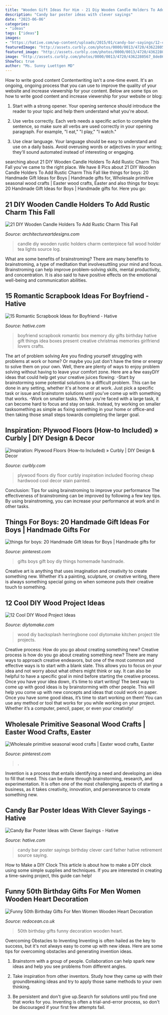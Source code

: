 ```yaml
---
title: "Wooden Gift Ideas For Him - 21 Diy Wooden Candle Holders To Add Rustic Charm This Fall"
description: "Candy bar poster ideas with clever sayings"
date: "2023-06-06"
categories:
- "ideas"
tags: ["ideas"]
images:
- "https://hative.com/wp-content/uploads/2015/01/candy-bar-sayings/12-candy-bar-saying-ideas.jpg"
featuredImage: "http://assets.curbly.com/photos/0000/0013/4720/4362280567_8de865a56c.jpg"
featured_image: "http://assets.curbly.com/photos/0000/0013/4720/4362280567_8de865a56c.jpg"
image: "http://assets.curbly.com/photos/0000/0013/4720/4362280567_8de865a56c.jpg"
ShowToc: true
author: "Ms. Sunny Luettgen MD"
---
```



How to write good content
Contentwriting isn't a one-time event. It's an ongoing, ongoing process that you can use to improve the quality of your website and increase viewership for your content. Below are some tips on how to write good content and increase viewership for your website or blog: 
1) Start with a strong opener. Your opening sentence should introduce the reader to your topic and help them understand what you're about. 

2) Use verbs correctly. Each verb needs a specific action to complete the sentence, so make sure all verbs are used correctly in your opening paragraph. For example, "I eat," "I play," "I watch." 

3) Use clear language. Your language should be easy to understand and use on a daily basis. Avoid overusing words or adjectives in your writing; they'll sound automated instead of interesting or engaging.

	

		
searching about 21 DIY Wooden Candle Holders To Add Rustic Charm This Fall you've came to the right place. We have 8 Pics about 21 DIY Wooden Candle Holders To Add Rustic Charm This Fall like things for boys: 20 Handmade Gift Ideas for Boys | Handmade gifts for, Wholesale primitive seasonal wood crafts | Easter wood crafts, Easter and also things for boys: 20 Handmade Gift Ideas for Boys | Handmade gifts for. Here you go:
		
    
## 21 DIY Wooden Candle Holders To Add Rustic Charm This Fall

<img loading=lazy src="http://www.architectureartdesigns.com/wp-content/uploads/2015/09/758.jpg" onerror="this.onerror=null;this.src='https://tse3.mm.bing.net/th?id=OIP.CqJXtIAnqDWTN_oYR1UgZwHaLG&amp;pid=15.1';" alt="21 DIY Wooden Candle Holders To Add Rustic Charm This Fall">

_Source: architectureartdesigns.com_

>candle diy wooden rustic holders charm centerpiece fall wood holder tea lights source log. 

	

What are some benefits of brainstroming?
There are many benefits to brainstroming, a type of meditation that involvesuttling your mind and focus. Brainstroming can help improve problem-solving skills, mental productivity, and concentration. It is also said to have positive effects on the emotional well-being and communication abilities.

    
## 15 Romantic Scrapbook Ideas For Boyfriend - Hative

<img loading=lazy src="https://hative.com/wp-content/uploads/2014/06/scrapbook-ideas-for-boyfriend/14-scrapbook-ideas-for-lovers.jpg" onerror="this.onerror=null;this.src='https://tse4.mm.bing.net/th?id=OIP.7yqCcXCTzDaVwZay9thIkAHaJ4&amp;pid=15.1';" alt="15 Romantic Scrapbook Ideas for Boyfriend - Hative">

_Source: hative.com_

>boyfriend scrapbook romantic box memory diy gifts birthday hative gift things idea boxes present creative christmas memories girlfriend lovers crafts. 

	

The art of problem solving
Are you finding yourself struggling with problems at work or home? Or maybe you just don't have the time or energy to solve them on your own. Well, there are plenty of ways to enjoy problem solving without having to leave your comfort zone. Here are a few easyDIY ideas that could help get your creative juices flowing: 
-Start by brainstorming some potential solutions to a difficult problem. This can be done in any setting, whether it's at home or at work. Just pick a specific task or issue and brainstorm solutions until you've come up with something that works. 
-Work on smaller tasks. When you're faced with a large task, it can become hard to focus and stay on task. Instead, try working on smaller tasksomething as simple as fixing something in your home or office-and then taking those small steps towards completing the larger goal.

    
## Inspiration: Plywood Floors (How-to Included) » Curbly | DIY Design &amp; Decor

<img loading=lazy src="http://assets.curbly.com/photos/0000/0013/4720/4362280567_8de865a56c.jpg" onerror="this.onerror=null;this.src='https://tse3.mm.bing.net/th?id=OIP.zWZ0FTqcCTmX6iDiiUrkkgAAAA&amp;pid=15.1';" alt="Inspiration: Plywood Floors (How-to Included) » Curbly | DIY Design &amp; Decor">

_Source: curbly.com_

>plywood floors diy floor curbly inspiration included flooring cheap hardwood cool decor stain painted. 

	

Conclusion: Tips for using brainstroming to improve your performance
The effectiveness of brainstroming can be improved by following a few key tips. By using brainstroming, you can increase your performance at work and in other tasks.

    
## Things For Boys: 20 Handmade Gift Ideas For Boys | Handmade Gifts For

<img loading=lazy src="https://i.pinimg.com/736x/32/06/4a/32064a2abb3a48b8feb3c3c7b884afc8--baby-boy-diy-gifts-gifts-for-boys.jpg" onerror="this.onerror=null;this.src='https://tse3.mm.bing.net/th?id=OIP.ex7ldBZaIsp4tgsJqnJCCQAAAA&amp;pid=15.1';" alt="things for boys: 20 Handmade Gift Ideas for Boys | Handmade gifts for">

_Source: pinterest.com_

>gifts boys gift boy diy things homemade handmade. 

	

Creative art is anything that uses imagination and creativity to create something new. Whether it’s a painting, sculpture, or creative writing, there is always something special going on when someone puts their creative touch to something.

    
## 12 Cool DIY Wood Project Ideas

<img loading=lazy src="https://www.diytomake.com/wp-content/uploads/2016/03/diy-wood-herringbone-backsplash-using-wood-shims.jpg" onerror="this.onerror=null;this.src='https://tse1.mm.bing.net/th?id=OIP.4HPWlrlUnHukO3DhSLrDdAHaKG&amp;pid=15.1';" alt="12 Cool DIY Wood Project Ideas">

_Source: diytomake.com_

>wood diy backsplash herringbone cool diytomake kitchen project tile projects. 

	

Creative process: How do you go about creating something new?
Creative process is how do you go about creating something new? There are many ways to approach creative endeavors, but one of the most common and effective ways is to start with a blank slate. This allows you to focus on your idea and not worry about what others might think or say. It can also be helpful to have a specific goal in mind before starting the creative process. Once you have your idea down, it’s time to start writing! The best way to come up with good ideas is by brainstorming with other people. This will help you come up with new concepts and ideas that could work on paper. Once you have some good ideas, it’s time to start working on them! You can use any method or tool that works for you while working on your project. Whether it’s a computer, pencil, paper, or even your creativity!

    
## Wholesale Primitive Seasonal Wood Crafts | Easter Wood Crafts, Easter

<img loading=lazy src="https://i.pinimg.com/736x/31/2b/14/312b14c8206cacc4326a261c9f05964f.jpg" onerror="this.onerror=null;this.src='https://tse3.mm.bing.net/th?id=OIP.Zm4ojy0eAKtW6x0PRPNAIwHaJ4&amp;pid=15.1';" alt="Wholesale primitive seasonal wood crafts | Easter wood crafts, Easter">

_Source: pinterest.com_

>. 

	

Invention is a process that entails identifying a need and developing an idea to fill that need. This can be done through brainstorming, research, and experimentation. It is often one of the most challenging aspects of starting a business, as it takes creativity, innovation, and perseverance to create something new.

    
## Candy Bar Poster Ideas With Clever Sayings - Hative

<img loading=lazy src="https://hative.com/wp-content/uploads/2015/01/candy-bar-sayings/12-candy-bar-saying-ideas.jpg" onerror="this.onerror=null;this.src='https://tse2.mm.bing.net/th?id=OIP.xXtAGYzQS3vZBkdTWtcs0wHaJ4&amp;pid=15.1';" alt="Candy Bar Poster Ideas with Clever Sayings - Hative">

_Source: hative.com_

>candy bar poster sayings birthday clever card father hative retirement source saying. 

	

How to Make a DIY Clock
This article is about how to make a DIY clock using some simple supplies and techniques. If you are interested in creating a time-saving project, this guide can help!

    
## Funny 50th Birthday Gifts For Men Women Wooden Heart Decoration

<img loading=lazy src="https://www.redocean.co.uk/image/cache/products/13885/image06_2000-1500x1500.jpg" onerror="this.onerror=null;this.src='https://tse4.mm.bing.net/th?id=OIP.SasaYQi5V3RFtRYs6l-RUAHaHa&amp;pid=15.1';" alt="Funny 50th Birthday Gifts For Men Women Wooden Heart Decoration">

_Source: redocean.co.uk_

>50th birthday gifts funny decoration wooden heart. 

	

Overcoming Obstacles to Inventing
Inventing is often hailed as the key to success, but it's not always easy to come up with new ideas. Here are some tips for overcoming obstacles and generating invention ideas.
1. Brainstorm with a group of people. Collaboration can help spark new ideas and help you see problems from different angles.

2. Take inspiration from other inventors. Study how they came up with their groundbreaking ideas and try to apply those same methods to your own thinking.

3. Be persistent and don't give up.Search for solutions until you find one that works for you. Inventing is often a trial-and-error process, so don't be discouraged if your first few attempts fail.

